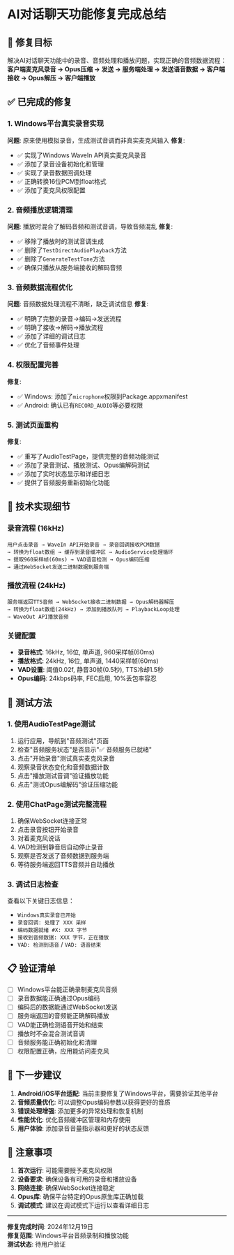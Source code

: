 # AI对话聊天功能修复完成总结

## 🎯 修复目标
解决AI对话聊天功能中的录音、音频处理和播放问题，实现正确的音频数据流程：
**客户端麦克风录音 → Opus压缩 → 发送 → 服务端处理 → 发送语音数据 → 客户端接收 → Opus解压 → 客户端播放**

## ✅ 已完成的修复

### 1. Windows平台真实录音实现
**问题**: 原来使用模拟录音，生成测试音调而非真实麦克风输入
**修复**:
- ✅ 实现了Windows WaveIn API真实麦克风录音
- ✅ 添加了录音设备初始化和管理
- ✅ 实现了录音数据回调处理
- ✅ 正确转换16位PCM到float格式
- ✅ 添加了麦克风权限配置

### 2. 音频播放逻辑清理
**问题**: 播放时混合了解码音频和测试音调，导致音频混乱
**修复**:
- ✅ 移除了播放时的测试音调生成
- ✅ 删除了`TestDirectAudioPlayback`方法
- ✅ 删除了`GenerateTestTone`方法
- ✅ 确保只播放从服务端接收的解码音频

### 3. 音频数据流程优化
**问题**: 音频数据处理流程不清晰，缺乏调试信息
**修复**:
- ✅ 明确了完整的录音→编码→发送流程
- ✅ 明确了接收→解码→播放流程
- ✅ 添加了详细的调试日志
- ✅ 优化了音频事件处理

### 4. 权限配置完善
**修复**:
- ✅ Windows: 添加了`microphone`权限到Package.appxmanifest
- ✅ Android: 确认已有`RECORD_AUDIO`等必要权限

### 5. 测试页面重构
**修复**:
- ✅ 重写了AudioTestPage，提供完整的音频功能测试
- ✅ 添加了录音测试、播放测试、Opus编解码测试
- ✅ 添加了实时状态显示和详细日志
- ✅ 提供了音频服务重新初始化功能

## 🔧 技术实现细节

### 录音流程 (16kHz)
```
用户点击录音 → WaveIn API开始录音 → 录音回调接收PCM数据 
→ 转换为float数组 → 缓存到录音缓冲区 → AudioService处理循环
→ 提取960采样帧(60ms) → VAD语音检测 → Opus编码压缩
→ 通过WebSocket发送二进制数据到服务端
```

### 播放流程 (24kHz)
```
服务端返回TTS音频 → WebSocket接收二进制数据 → Opus解码器解压
→ 转换为float数组(24kHz) → 添加到播放队列 → PlaybackLoop处理
→ WaveOut API播放音频
```

### 关键配置
- **录音格式**: 16kHz, 16位, 单声道, 960采样帧(60ms)
- **播放格式**: 24kHz, 16位, 单声道, 1440采样帧(60ms)
- **VAD设置**: 阈值0.02f, 静音30帧(0.5秒), TTS冷却1.5秒
- **Opus编码**: 24kbps码率, FEC启用, 10%丢包率容忍

## 🧪 测试方法

### 1. 使用AudioTestPage测试
1. 运行应用，导航到"音频测试"页面
2. 检查"音频服务状态"是否显示"✅ 音频服务已就绪"
3. 点击"开始录音"测试真实麦克风录音
4. 观察录音状态变化和音频数据计数
5. 点击"播放测试音调"验证播放功能
6. 点击"测试Opus编解码"验证压缩功能

### 2. 使用ChatPage测试完整流程
1. 确保WebSocket连接正常
2. 点击录音按钮开始录音
3. 对着麦克风说话
4. VAD检测到静音后自动停止录音
5. 观察是否发送了音频数据到服务端
6. 等待服务端返回TTS音频并自动播放

### 3. 调试日志检查
查看以下关键日志信息：
- `Windows真实录音已开始`
- `录音回调: 处理了 XXX 采样`
- `编码数据就绪 #X: XXX 字节`
- `接收到音频数据: XXX 字节，正在播放`
- `VAD: 检测到语音` / `VAD: 语音结束`

## 📋 验证清单

- [ ] Windows平台能正确录制麦克风音频
- [ ] 录音数据能正确通过Opus编码
- [ ] 编码后的数据能通过WebSocket发送
- [ ] 服务端返回的音频能正确解码播放
- [ ] VAD能正确检测语音开始和结束
- [ ] 播放时不会混合测试音调
- [ ] 音频服务能正确初始化和清理
- [ ] 权限配置正确，应用能访问麦克风

## 🚀 下一步建议

1. **Android/iOS平台适配**: 当前主要修复了Windows平台，需要验证其他平台
2. **音频质量优化**: 可以调整Opus编码参数以获得更好的音质
3. **错误处理增强**: 添加更多的异常处理和恢复机制
4. **性能优化**: 优化音频缓冲区管理和内存使用
5. **用户体验**: 添加录音音量指示器和更好的状态反馈

## 📝 注意事项

1. **首次运行**: 可能需要授予麦克风权限
2. **设备要求**: 确保设备有可用的录音和播放设备
3. **网络连接**: 确保WebSocket连接稳定
4. **Opus库**: 确保平台特定的Opus原生库正确加载
5. **调试模式**: 建议在调试模式下运行以查看详细日志

---

**修复完成时间**: 2024年12月19日  
**修复范围**: Windows平台音频录制和播放功能  
**测试状态**: 待用户验证 
